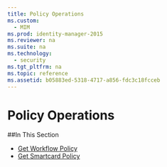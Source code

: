 ```yaml
---
title: Policy Operations
ms.custom:
  - MIM
ms.prod: identity-manager-2015
ms.reviewer: na
ms.suite: na
ms.technology:
  - security
ms.tgt_pltfrm: na
ms.topic: reference
ms.assetid: b05883ed-5318-4717-a856-fdc3c18fcceb
---
```

# Policy Operations

##In This Section

- [Get Workflow Policy](get-workflow-policy.md)
- [Get Smartcard Policy](get-smartcard-policy.md)
